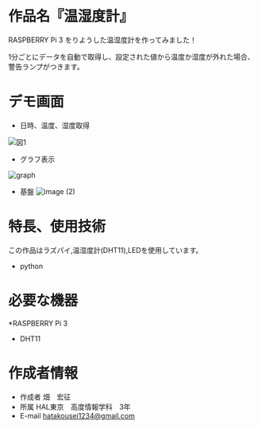 # 作品名『温湿度計』 

RASPBERRY Pi 3 をりようした温湿度計を作ってみました！

1分ごとにデータを自動で取得し、設定された値から温度か湿度が外れた場合、警告ランプがつきます。

# デモ画面
 
* 日時、温度、湿度取得

![図1](https://user-images.githubusercontent.com/75466906/106517817-571dea00-651c-11eb-91f8-5eaa220837dd.png)
* グラフ表示

![graph](https://user-images.githubusercontent.com/75466906/106517850-62711580-651c-11eb-9390-9aebe79b4d9b.png)
* 基盤
![image (2)](https://user-images.githubusercontent.com/75466906/106517944-846a9800-651c-11eb-89e2-2bb75b6db7d7.jpg)
 
# 特長、使用技術

この作品はラズパイ,温湿度計(DHT11),LEDを使用しています。

* python
 
# 必要な機器
 
*RASPBERRY Pi 3
* DHT11

 
# 作成者情報

* 作成者
   畑　宏征
* 所属
   HAL東京　高度情報学科　3年
* E-mail
   hatakousei1234@gmail.com
